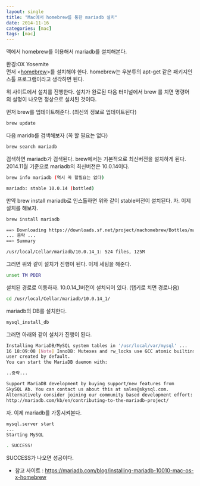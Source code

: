 ```yaml
---
layout: single
title: "Mac에서 homebrew를 통한 mariadb 설치"
date: 2014-11-16
categories: [mac]
tags: [mac]
---
```


맥에서 homebrew를 이용해서 mariadb를 설치해본다.

환경:OX Yosemite  
먼저 <[homebrew](http://brew.sh/)>를 설치해야 한다. homebrew는 우분투의 apt-get 같은 패키지인스톨 프로그램이라고 생각하면 된다.

위 사이트에서 설치를 진행한다. 설치가 완료된 다음 터미널에서 brew 를 치면 명령어의 설명이 나오면 정상으로 설치된 것이다.

먼저 brew를 업데이트해준다. (최신의 정보로 업데이트된다)

```bash
brew update
```

다음 maridb를 검색해보자 (꼭 할 필요는 없다)

```bash
brew search mariadb
```

검색하면 mariadb가 검색된다. brew에서는 기본적으로 최신버전을 설치하게 된다. 2014.11월 기준으로 mariadb의 최신버전은 10.0.14이다.

```bash
brew info mariadb (역시 꼭 할필요는 없다)

mariadb: stable 10.0.14 (bottled)
```

만약 brew install mariadb로 인스톨하면 위와 같이 stable버전이 설치된다.
자. 이제 설치를 해보자.

```bash
brew install mariadb
```

```bash
==> Downloading https://downloads.sf.net/project/machomebrew/Bottles/mariadb-10.0.14_1.yosemite.bottle.tar.gz
... 중략 ...
==> Summary

/usr/local/Cellar/mariadb/10.0.14_1: 524 files, 125M
```

그러면 위와 같이 설치가 진행이 된다. 이제 세팅을 해준다.

```bash
unset TM PDIR
```

설치된 경로로 이동하자. 10.0.14_1버전이 설치되어 있다. (탭키로 치면 경로나옴)

```bash
cd /usr/local/Cellar/mariadb/10.0.14_1/
```

mariadb의 DB를 설치한다.

```bash
mysql_install_db
```

그러면 아래와 같이 설치가 진행이 된다.

```bash
Installing MariaDB/MySQL system tables in '/usr/local/var/mysql' ...
16 18:09:08 [Note] InnoDB: Mutexes and rw_locks use GCC atomic builtins
user created by default.
You can start the MariaDB daemon with:

..중략...

Support MariaDB development by buying support/new features from
SkySQL Ab. You can contact us about this at sales@skysql.com.
Alternatively consider joining our community based development effort:
http://mariadb.com/kb/en/contributing-to-the-mariadb-project/
```

자. 이제 mariadb를 가동시켜본다.

```bash
mysql.server start
...
Starting MySQL

. SUCCESS!
```

SUCCESS가 나오면 성공이다.

-   참고 사이트 : <https://mariadb.com/blog/installing-mariadb-10010-mac-os-x-homebrew>
